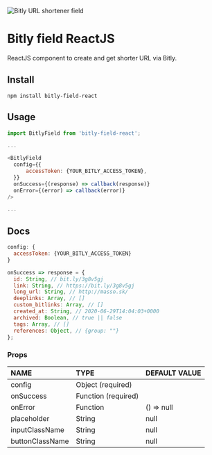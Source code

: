 ![Bitly URL shortener field](https://docrdsfx76ssb.cloudfront.net/static/1594322618/pages/wp-content/uploads/2019/02/bitly.png)

# Bitly field ReactJS
ReactJS component to create and get shorter URL via Bitly.

## Install
`npm install bitly-field-react`

## Usage
```javascript
import BitlyField from 'bitly-field-react';

...

<BitlyField
  config={{
      accessToken: {YOUR_BITLY_ACCESS_TOKEN},
  }}
  onSuccess={(response) => callback(response)}
  onError={(error) => callback(error)}
/>

...
```

## Docs
```javascript
config: {
  accessToken: {YOUR_BITLY_ACCESS_TOKEN}
}

onSuccess => response = {
  id: String, // bit.ly/3g8v5gj
  link: String, // https://bit.ly/3g8v5gj
  long_url: String, // http://masso.sk/
  deeplinks: Array, // []
  custom_bitlinks: Array, // []
  created_at: String, // 2020-06-29T14:04:03+0000
  archived: Boolean, // true || false
  tags: Array, // []
  references: Object, // {group: ""}
};
```

### Props
| NAME | TYPE | DEFAULT VALUE |
|:-------------|:-------------|:-------------|
|config|Object (required)||
|onSuccess|Function (required)||
|onError|Function|() => null|
|placeholder|String|null|
|inputClassName|String|null|
|buttonClassName|String|null|